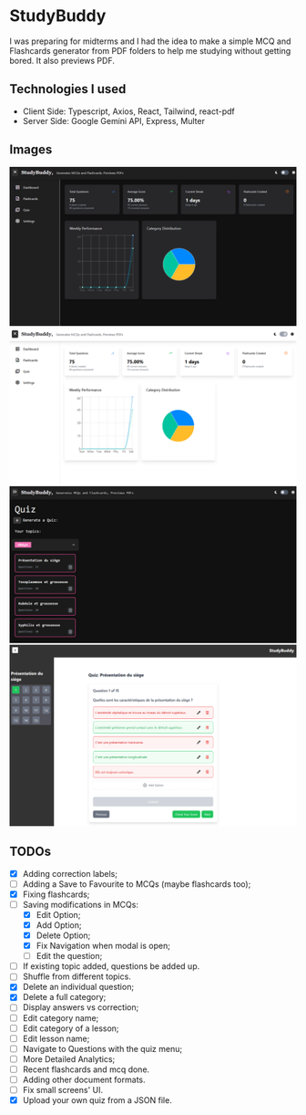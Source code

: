 # StudyBuddy

I was preparing for midterms and I had the idea to make a simple MCQ and Flashcards generator from PDF folders to help me studying without getting bored. It also previews PDF.

## Technologies I used

- Client Side: Typescript, Axios, React, Tailwind, react-pdf
- Server Side: Google Gemini API, Express, Multer

## Images

![dark](./images/dark.png)
![light](./images/light.png)
![quiz](./images/quiz.png)
![questions](./images/questions.png)

## TODOs

- [X] Adding correction labels;
- [ ] Adding a Save to Favourite to MCQs (maybe flashcards too);
- [X] Fixing flashcards;
- [ ] Saving modifications in MCQs:
  - [X] Edit Option;
  - [X] Add Option;
  - [X] Delete Option;
  - [X] Fix Navigation when modal is open;
  - [ ] Edit the question;
- [ ] If existing topic added, questions be added up.
- [ ] Shuffle from different topics.
- [X] Delete an individual question;
- [X] Delete a full category;
- [ ] Display answers vs correction;
- [ ] Edit category name;
- [ ] Edit category of a lesson;
- [ ] Edit lesson name;
- [ ] Navigate to Questions with the quiz menu;
- [ ] More Detailed Analytics;
- [ ] Recent flashcards and mcq done.
- [ ] Adding other document formats.
- [ ] Fix small screens' UI.
- [X] Upload your own quiz from a JSON file.
